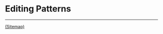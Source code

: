 # Editing Patterns

---

[(Sitemap)](https://github.com/way-of-the-sunvox/Way-of-the-SunVox/blob/master/Sitemap.md)
